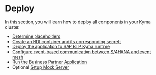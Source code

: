 # Deploy

In this section, you will learn how to deploy all components in your Kyma cluster.
- [Determine placeholders](prepare-deployment/README.md)
- [Create an HDI container and its corresponding secrets](create-hdicontainer/README.md)
- [Deploy the application to SAP BTP Kyma runtime](deploy/README.md)
- [Configure event-based communication between S/4HANA and event mesh](configure-channel/README.md)
- [Run the Business Partner Application](run-the-scenario/README.md)
- Optional [Setup Mock Server](deploy/setup-mock/README.md)
